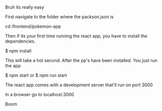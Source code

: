 Bruh its really easy

First navigate to the folder where the packson.json is

cd /frontend/pokemon-app

Then if its your first time running the react app, you have to install the dependencies.

$ npm install

This will take a hot second. After the pp's have been installed. You just run the app

$ npm start
or
$ npm run start

The react app comes with a development server that'll run on port 3000

In a browser go to localhost:3000

Boom
